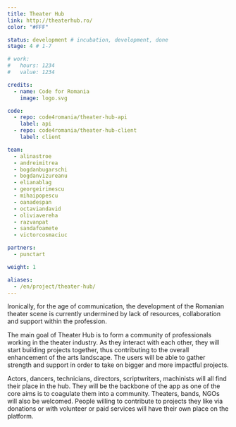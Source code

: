 ```yaml
---
title: Theater Hub
link: http://theaterhub.ro/
color: "#FFF"

status: development # incubation, development, done
stage: 4 # 1-7

# work:
#   hours: 1234
#   value: 1234

credits:
  - name: Code for Romania
    image: logo.svg

code:
  - repo: code4romania/theater-hub-api
    label: api
  - repo: code4romania/theater-hub-client
    label: client

team:
  - alinastroe
  - andreimitrea
  - bogdanbugarschi
  - bogdanvizureanu
  - elianablag
  - georgeirimescu
  - mihaipopescu
  - oanadespan
  - octaviandavid
  - oliviavereha
  - razvanpat
  - sandafoamete
  - victorcosmaciuc

partners:
  - punctart

weight: 1

aliases:
  - /en/project/theater-hub/
---
```

Ironically, for the age of communication, the development of the Romanian theater scene is currently undermined by lack of resources, collaboration and support within the profession.

The main goal of Theater Hub is to form a community of professionals working in the theater industry. As they interact with each other, they will start building projects together, thus contributing to the overall enhancement of the arts landscape. The users will be able to gather strength and support in order to take on bigger and more impactful projects.

Actors, dancers, technicians, directors, scriptwriters, machinists will all find their place in the hub. They will be the backbone of the app as one of the core aims is to coagulate them into a community. Theaters, bands, NGOs will also be welcomed. People willing to contribute to projects they like via donations or with volunteer or paid services will have their own place on the platform.
